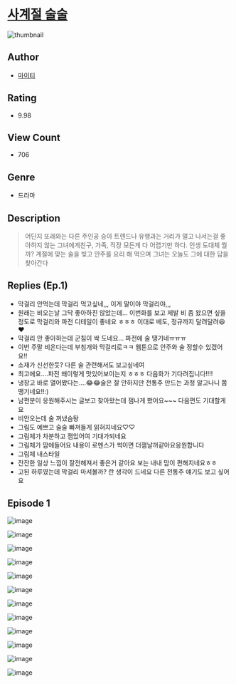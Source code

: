 # [사계절 술술](https://comic.naver.com/challenge/list?titleId=810347)
![thumbnail](https://image-comic.pstatic.net/user_contents_data/challenge_comic/2023/05/23/366852/upload_3631649751627425335_480x623.jpeg)

## Author
- [마이티](https://comic.naver.com/artistTitle?id=366852)

## Rating
- 9.98

## View Count
- 706

## Genre
- 드라마

## Description
> 어딘지 또래와는 다른 주인공 승아 트렌드나 유행과는 거리가 멀고 나서는걸 좋아하지 않는 그녀에게친구, 가족, 직장 모든게 다 어렵기만 하다. 인생 도대체 뭘까? 계절에 맞는 술을 빚고 안주를 요리 해 먹으며 그녀는 오늘도 그에 대한 답을 찾아간다

## Replies (Ep.1)
- 막걸리 안먹는데 막걸리 먹고싶네,,, 이게 말이야 막걸리야,,,
- 원래는 비오는날 그닥 좋아하진 않았는데… 이번화를 보고 제발 비 좀 왔으면 싶을정도로 막걸리와 파전 디테일이 좋네요 ㅎㅎㅎ 이대로 베도, 정규까지 달려달려😆❤️
- 막걸리 안 좋아하는데 군침이 싹 도네요... 파전에 술 땡기네ㅠㅠㅠ
- 이번 주말 비온다는데 부침개와 막걸리로ㅋㅋ 웹툰으로 안주와 술 정할수 있겠어요!!
- 소재가 신선한듯? 다른 술 관련해서도 보고싶네여
- 최고에요....파전 왜이렇게 맛있어보이는지 ㅎㅎㅎ 다음화가 기다려집니다!!!!
- 냉장고 바로 열어봤다는….😂😂술은 잘 안하지만 전통주 만드는 과정 알고나니 쫌 땡기네요!!:)
- 남편분이 응원해주시는 글보고 찾아왔는데 잼나게 봤어요~~~ 다음편도 기대할게요
- 비안오는데 술 꺼냈슴돵
- 그림도 예쁘고 술술 빠져들게 읽혀지네요♡♡
- 그림체가 차분하고 잼있어여 기대가되네요
- 그림체가 맘에들어요 내용이 로멘스가 썩이면 더잼날꺼같아요응원합니다
- 그림체 내스타일
- 잔잔한 일상 느낌이 잘전해져서 좋은거 같아요 보는 내내 맘이 편해지네요ㅎㅎ
- 고된 하루였는데 막걸리 마셔볼까? 란 생각이 드네요 다른 전통주 얘기도 보고 싶어요

## Episode 1
![image](https://image-comic.pstatic.net/user_contents_data/challenge_comic/2023/05/23/366852/upload_4051050963063222577.jpeg)

![image](https://image-comic.pstatic.net/user_contents_data/challenge_comic/2023/05/23/366852/upload_4122871062519308856.jpeg)

![image](https://image-comic.pstatic.net/user_contents_data/challenge_comic/2023/05/23/366852/upload_4123381241051493174.jpeg)

![image](https://image-comic.pstatic.net/user_contents_data/challenge_comic/2023/05/23/366852/upload_4062581361886901862.jpeg)

![image](https://image-comic.pstatic.net/user_contents_data/challenge_comic/2023/05/23/366852/upload_3760847869808436278.jpeg)

![image](https://image-comic.pstatic.net/user_contents_data/challenge_comic/2023/05/23/366852/upload_3762303597349790003.jpeg)

![image](https://image-comic.pstatic.net/user_contents_data/challenge_comic/2023/05/23/366852/upload_3618414041223215206.jpeg)

![image](https://image-comic.pstatic.net/user_contents_data/challenge_comic/2023/05/23/366852/upload_3977578113648506164.jpeg)

![image](https://image-comic.pstatic.net/user_contents_data/challenge_comic/2023/05/25/366852/upload_3559639639255102006.jpeg)

![image](https://image-comic.pstatic.net/user_contents_data/challenge_comic/2023/05/25/366852/upload_4135823107714856754.jpeg)

![image](https://image-comic.pstatic.net/user_contents_data/challenge_comic/2023/05/23/366852/upload_4051327846720102710.jpeg)

![image](https://image-comic.pstatic.net/user_contents_data/challenge_comic/2023/05/26/366852/upload_3919649420185526579.jpeg)
